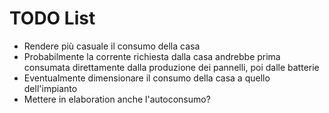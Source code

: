 # TODO List

- Rendere più casuale il consumo della casa
- Probabilmente la corrente richiesta dalla casa andrebbe prima consumata direttamente dalla produzione dei pannelli, poi dalle batterie
- Eventualmente dimensionare il consumo della casa a quello dell'impianto
- Mettere in elaboration anche l'autoconsumo?
